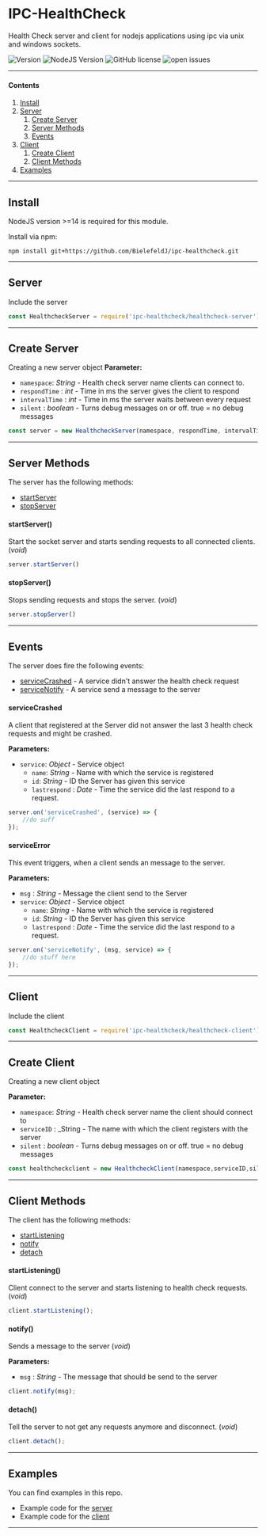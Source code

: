 # IPC-HealthCheck
Health Check server and client for nodejs applications using ipc via unix and windows sockets.

![Version](https://img.shields.io/badge/version-v1.2.0-blue) ![NodeJS Version](https://img.shields.io/badge/node%3E%3D-14-brightgreen) ![GitHub license](https://img.shields.io/github/license/BielefeldJ/ipc-healthcheck) ![open issues](https://img.shields.io/github/issues/BielefeldJ/ipc-healthcheck)

----
#### Contents
1. [Install](#install)
2. [Server](#server)
    1. [Create Server](#create-server)
     2. [Server Methods](#server-methods)
    3. [Events](#events)
3. [Client](#client)
    1. [Create Client](#create-client)
    2. [Client Methods](#client-methods)
4. [Examples](#examples)  

----
## Install
NodeJS version >=14 is required for this module.

Install via npm:

`npm install git+https://github.com/BielefeldJ/ipc-healthcheck.git`

----
## Server
Include the server 

```javascript
const HealthcheckServer = require('ipc-healthcheck/healthcheck-server');
```
----
## Create Server
Creating a new server object
**Parameter:**

- ``namespace``: _String_ - Health check server name clients can connect to.
- ``respondTime`` : _int_ -  Time in ms the server gives the client to respond
- ``intervalTime`` : _int_ - Time in ms the server waits between every request
- ``silent`` : _boolean_ - Turns debug messages on or off. true = no debug messages

```javascript
const server = new HealthcheckServer(namespace, respondTime, intervalTime, silent);
```

----
## Server Methods
The server has the following methods:
- [startServer](#startserver)
- [stopServer](#stopserver)

#### startServer()
Start the socket server and starts sending requests to all connected clients. (_void_)

```javascript
server.startServer()
```

#### stopServer()
Stops sending requests and stops the server. (_void_)
```javascript
server.stopServer()
```

----
## Events
The server does fire the following events:
- [serviceCrashed](#servicecrashed) - A service didn't answer the health check request
- [serviceNotify](#serviceerror) - A service send a message to the server

#### serviceCrashed
A client that registered at the Server did not answer the last 3 health check requests and might be crashed.

**Parameters:**
- ``service``: _Object_ - Service object
    - ``name``: _String_ - Name with which the service is registered
    - ``id``: _String_ - ID the Server has given this service
    - ``lastrespond`` : _Date_ - Time the service did the last respond to a request.

```javascript
server.on('serviceCrashed', (service) => {
    //do suff
});
```

#### serviceError
This event triggers, when a client sends an message to the server.

**Parameters:**
- ``msg`` : _String_ - Message the client send to the Server
- ``service``: _Object_ - Service object
    - ``name``: _String_ - Name with which the service is registered
    - ``id``: _String_ - ID the Server has given this service
    - ``lastrespond`` : _Date_ - Time the service did the last respond to a request.

```javascript
server.on('serviceNotify', (msg, service) => {
    //do stuff here
});
```
----
## Client

Include the client 

```javascript
const HealthcheckClient = require('ipc-healthcheck/healthcheck-client');
```
----
## Create Client
Creating a new client object

**Parameter:**

- ``namespace``: _String_ - Health check server name the client should connect to
- ``serviceID`` : _String - The name with which the client registers with the server
- ``silent`` : _boolean_ - Turns debug messages on or off. true = no debug messages

```javascript
const healthcheckclient = new HealthcheckClient(namespace,serviceID,silent);
```
----
## Client Methods
The client has the following methods:
- [startListening](#startListening)
- [notify](#notify)
- [detach](#detach)

#### startListening()
Client connect to the server and starts listening to health check requests. (_void_)

```javascript
client.startListening();
```

#### notify()
Sends a message to the server (_void_)

**Parameters:**

- ``msg`` : _String_ - The message that should be send to the server

```javascript
client.notify(msg);
```

#### detach()
Tell the server to not get any requests anymore and disconnect. (_void_)

```javascript
client.detach();
```
----

## Examples

You can find examples in this repo.

- Example code for the [server](https://github.com/BielefeldJ/ipc-healthcheck/blob/main/example-server.js)  
- Example code for the [client](https://github.com/BielefeldJ/ipc-healthcheck/blob/main/example-client.js)

----



